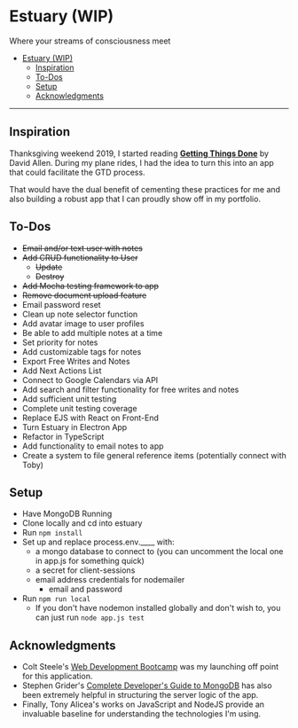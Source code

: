 # Estuary (WIP)
Where your streams of consciousness meet

- [Estuary (WIP)](#estuary-wip)
  - [Inspiration](#inspiration)
  - [To-Dos](#to-dos)
  - [Setup](#setup)
  - [Acknowledgments](#acknowledgments)

---
## Inspiration
Thanksgiving weekend 2019, I started reading 
[**Getting Things Done**](https://www.amazon.com/Getting-Things-Done-Stress-Free-Productivity/dp/0143126563) by David Allen.
During my plane rides, I had the idea to turn this into an app that could facilitate the GTD process.

That would have the dual benefit of cementing these practices for me 
and also building a robust app that I can proudly show off in my portfolio.

## To-Dos
* ~~Email and/or text user with notes~~
* ~~Add CRUD functionality to User~~
  * ~~Update~~
  * ~~Destroy~~
* ~~Add Mocha testing framework to app~~
* ~~Remove document upload feature~~
* Email password reset
* Clean up note selector function
* Add avatar image to user profiles
* Be able to add multiple notes at a time
* Set priority for notes
* Add customizable tags for notes
* Export Free Writes and Notes
* Add Next Actions List
* Connect to Google Calendars via API
* Add search and filter functionality for free writes and notes
* Add sufficient unit testing
* Complete unit testing coverage
* Replace EJS with React on Front-End
* Turn Estuary in Electron App
* Refactor in TypeScript
* Add functionality to email notes to app
* Create a system to file general reference items (potentially connect with Toby)

## Setup

* Have MongoDB Running
* Clone locally and cd into estuary
* Run `npm install`
* Set up and replace process.env.____ with:
  * a mongo database to connect to (you can uncomment the local one in app.js for something quick)
  * a secret for client-sessions
  * email address credentials for nodemailer
    * email and password
* Run `npm run local`
  * If you don't have nodemon installed globally and don't wish to, you can just run `node app.js test`

## Acknowledgments 

* Colt Steele's [Web Development Bootcamp](https://www.udemy.com/the-web-developer-bootcamp/) was my launching off point for this application.
* Stephen Grider's [Complete Developer's Guide to MongoDB](https://www.udemy.com/the-complete-developers-guide-to-mongodb/) has also been extremely helpful in structuring the server logic of the app.
* Finally, Tony Alicea's works on JavaScript and NodeJS provide an invaluable baseline for understanding the technologies I'm using.
